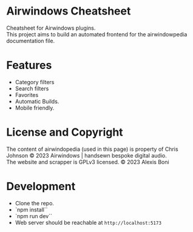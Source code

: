 # Airwindows Cheatsheet

Cheatsheet for Airwindows plugins.  
This project aims to build an automated frontend for the airwindowpedia documentation file.

# Features

- Category filters
- Search filters
- Favorites
- Automatic Builds.
- Mobile friendly.

# License and Copyright

The content of airwindopedia (used in this page) is property of Chris Johnson © 2023 Airwindows | handsewn bespoke digital audio.  
The website and scrapper is GPLv3 licensed. © 2023 Alexis Boni

# Development

- Clone the repo.
- `npm install``
- `npm run dev``
- Web server should be reachable at `http://localhost:5173`
